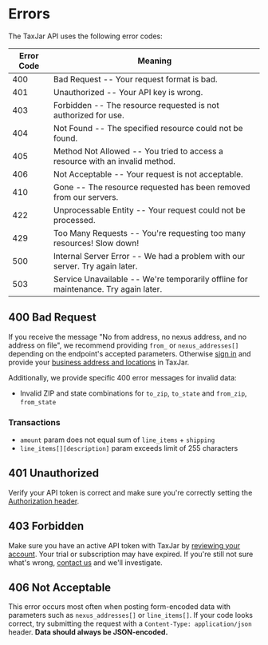 # Errors

The TaxJar API uses the following error codes:

Error Code | Meaning
---------- | -------
400 | Bad Request -- Your request format is bad.
401 | Unauthorized -- Your API key is wrong.
403 | Forbidden -- The resource requested is not authorized for use.
404 | Not Found -- The specified resource could not be found.
405 | Method Not Allowed -- You tried to access a resource with an invalid method.
406 | Not Acceptable -- Your request is not acceptable.
410 | Gone -- The resource requested has been removed from our servers.
422 | Unprocessable Entity -- Your request could not be processed.
429 | Too Many Requests -- You're requesting too many resources! Slow down!
500 | Internal Server Error -- We had a problem with our server. Try again later.
503 | Service Unavailable -- We're temporarily offline for maintenance. Try again later.

## 400 Bad Request

If you receive the message "No from address, no nexus address, and no address on file", we recommend providing `from_` or `nexus_addresses[]` depending on the endpoint's accepted parameters. Otherwise [sign in](https://app.taxjar.com/sign_in) and provide your [business address and locations](https://app.taxjar.com/account) in TaxJar.

Additionally, we provide specific 400 error messages for invalid data:

- Invalid ZIP and state combinations for `to_zip`, `to_state` and `from_zip`, `from_state`

### Transactions

- `amount` param does not equal sum of `line_items` + `shipping`
- `line_items[][description]` param exceeds limit of 255 characters

## 401 Unauthorized

Verify your API token is correct and make sure you're correctly setting the [Authorization header](#authentication).

## 403 Forbidden

Make sure you have an active API token with TaxJar by [reviewing your account](https://app.taxjar.com/account). Your trial or subscription may have expired. If you're still not sure what's wrong, [contact us](https://www.taxjar.com/contact) and we'll investigate.

## 406 Not Acceptable

This error occurs most often when posting form-encoded data with parameters such as `nexus_addresses[]` or `line_items[]`. If your code looks correct, try submitting the request with a `Content-Type: application/json` header. **Data should always be JSON-encoded.**